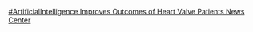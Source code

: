 [#ArtificialIntelligence Improves Outcomes of Heart Valve Patients   News Center](https://qi.tc/qi/111390)